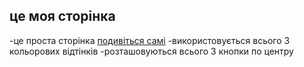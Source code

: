 ## це моя сторінка

-це проста сторінка [подивіться самі](https://mini-portfolio-ashy.vercel.app/)
-використовується всього 3 кольорових відтінків
-розташовуються всього 3 кнопки по центру
